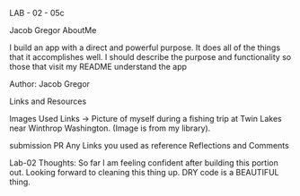 LAB - 02 - 05c

Jacob Gregor AboutMe

I build an app with a direct and powerful purpose. It does all of the things that it accomplishes well. I should describe the purpose and functionality so those that visit my README understand the app

Author: Jacob Gregor

Links and Resources

Images Used Links
-> Picture of myself during a fishing trip at Twin Lakes near Winthrop Washington.
(Image is from my library).


submission PR
Any Links you used as reference
Reflections and Comments

Lab-02 Thoughts: So far I am feeling confident after building this portion out. Looking forward to cleaning this thing up. DRY code is a BEAUTIFUL thing. 
